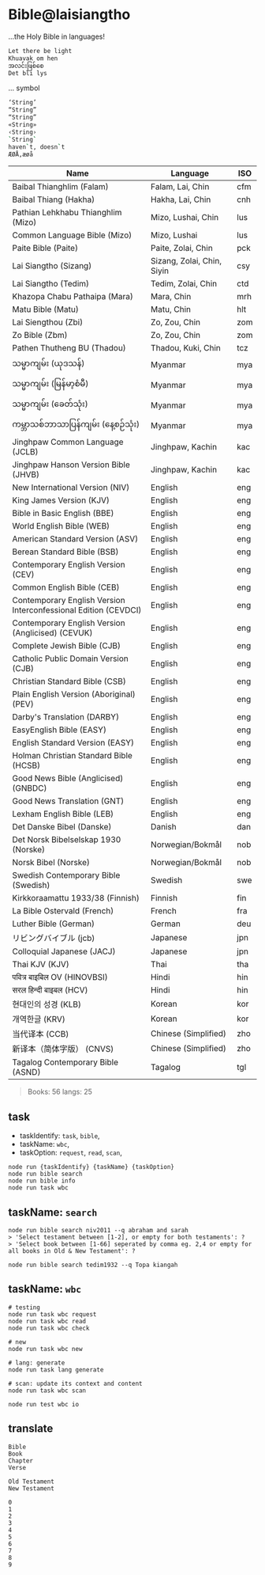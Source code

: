 # Bible@laisiangtho

...the Holy Bible in languages!

```bash
Let there be light
Khuavak om hen
အ​လင်း​ဖြစ်​စေ
Det bli lys
```

... symbol

```bash
‘String’
“String”
“String”
«String»
‹String›
`String`
haven`t, doesn`t
ÆØÅ,æøå
```

| Name | Language | ISO |
| --- | --- | --- |
| Baibal Thianghlim (Falam) | Falam, Lai, Chin | cfm |
| Baibal Thiang (Hakha) | Hakha, Lai, Chin | cnh |
| Pathian Lehkhabu Thianghlim (Mizo) | Mizo, Lushai, Chin | lus |
| Common Language Bible (Mizo) | Mizo, Lushai | lus |
| Paite Bible (Paite) | Paite, Zolai, Chin | pck |
| Lai Siangtho (Sizang) | Sizang, Zolai, Chin, Siyin | csy |
| Lai Siangtho (Tedim) | Tedim, Zolai, Chin | ctd |
| Khazopa Chabu Pathaipa (Mara) | Mara, Chin | mrh |
| Matu Bible (Matu) | Matu, Chin | hlt |
| Lai Siengthou (Zbi) | Zo, Zou, Chin | zom |
| Zo Bible (Zbm) | Zo, Zou, Chin | zom |
| Pathen Thutheng BU (Thadou) | Thadou, Kuki, Chin | tcz |
| သမ္မာကျမ်း (ယုဒသန်) | Myanmar | mya |
| သမ္မာကျမ်း (မြန်​​​မာ့​​​စံ​​​မီ​​​) | Myanmar | mya |
| သမ္မာကျမ်း (ခေတ်သုံး) | Myanmar | mya |
| ကမ္ဘာသစ်ဘာသာပြန်ကျမ်း (နေ့စဉ်သုံး) | Myanmar | mya |
| Jinghpaw Common Language (JCLB) | Jinghpaw, Kachin | kac |
| Jinghpaw Hanson Version Bible (JHVB) | Jinghpaw, Kachin | kac |
| New International Version (NIV) | English | eng |
| King James Version (KJV) | English | eng |
| Bible in Basic English (BBE) | English | eng |
| World English Bible (WEB) | English | eng |
| American Standard Version (ASV) | English | eng |
| Berean Standard Bible (BSB) | English | eng |
| Contemporary English Version (CEV) | English | eng |
| Common English Bible (CEB) | English | eng |
| Contemporary English Version Interconfessional Edition (CEVDCI) | English | eng |
| Contemporary English Version (Anglicised) (CEVUK) | English | eng |
| Complete Jewish Bible (CJB) | English | eng |
| Catholic Public Domain Version (CJB) | English | eng |
| Christian Standard Bible (CSB) | English | eng |
| Plain English Version (Aboriginal) (PEV) | English | eng |
| Darby's Translation (DARBY) | English | eng |
| EasyEnglish Bible (EASY) | English | eng |
| English Standard Version (EASY) | English | eng |
| Holman Christian Standard Bible (HCSB) | English | eng |
| Good News Bible (Anglicised) (GNBDC) | English | eng |
| Good News Translation (GNT) | English | eng |
| Lexham English Bible (LEB) | English | eng |
| Det Danske Bibel (Danske) | Danish | dan |
| Det Norsk Bibelselskap 1930 (Norske) | Norwegian/Bokmål | nob |
| Norsk Bibel (Norske) | Norwegian/Bokmål | nob |
| Swedish Contemporary Bible (Swedish) | Swedish | swe |
| Kirkkoraamattu 1933/38 (Finnish) | Finnish | fin |
| La Bible Ostervald (French) | French | fra |
| Luther Bible (German) | German | deu |
| リビングバイブル (jcb) | Japanese | jpn |
| Colloquial Japanese (JACJ) | Japanese | jpn |
| Thai KJV (KJV) | Thai | tha |
| पवित्र बाइबिल OV (HINOVBSI) | Hindi | hin |
| सरल हिन्दी बाइबल (HCV) | Hindi | hin |
| 현대인의 성경 (KLB) | Korean | kor |
| 개역한글 (KRV) | Korean | kor |
| 当代译本 (CCB) | Chinese (Simplified) | zho |
| 新译本（简体字版） (CNVS) | Chinese (Simplified) | zho |
| Tagalog Contemporary Bible (ASND) | Tagalog | tgl |
> Books: 56 langs: 25

## task

- taskIdentify: `task`, `bible`,
- taskName: `wbc`,
- taskOption: `request`, `read`, `scan`,

```shell
node run {taskIdentify} {taskName} {taskOption}
node run bible search
node run bible info
node run task wbc
```

## taskName: `search`

```shell
node run bible search niv2011 --q abraham and sarah
> 'Select testament between [1-2], or empty for both testaments': ?
> 'Select book between [1-66] seperated by comma eg. 2,4 or empty for all books in Old & New Testament': ?

node run bible search tedim1932 --q Topa kiangah
```

## taskName: `wbc`

```shell
# testing
node run task wbc request
node run task wbc read
node run task wbc check

# new
node run task wbc new

# lang: generate
node run task lang generate

# scan: update its context and content
node run task wbc scan

node run test wbc io
```

## translate

```shell
Bible
Book
Chapter
Verse

Old Testament
New Testament

0
1
2
3
4
5
6
7
8
9
```
